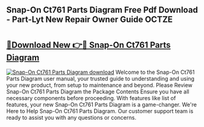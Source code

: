 ## Snap-On Ct761 Parts Diagram Free Pdf Download - Part-Lyt New Repair Owner Guide OCTZE

# <h2><a href="http://dfqzmmb.blite.top/?on=Snap-On+Ct761+Parts+Diagram">🔗Download New 👉🔴 Snap-On Ct761 Parts Diagram</a></h2>

[![Snap-On Ct761 Parts Diagram download](https://i.imgur.com/lujVjoI.png)](http://dfqzmmb.blite.top/?on=Snap-On+Ct761+Parts+Diagram)
Welcome to the Snap-On Ct761 Parts Diagram user manual, your trusted guide to understanding and using your new product, from setup to maintenance and beyond. Please Review Snap-On Ct761 Parts Diagram the Package Contents Ensure you have all necessary components before proceeding. With features like list of features, your new Snap-On Ct761 Parts Diagram is a game-changer. We're Here to Help Snap-On Ct761 Parts Diagram. Our customer support team is ready to assist you with any questions or concerns.
